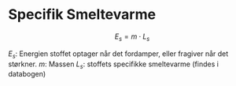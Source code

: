 # Specifik Smeltevarme
$$E_{s} = m  \cdot L_s$$

$E_{s}$: Energien stoffet optager når det fordamper, eller fragiver når det størkner.
$m$: Massen
$L_s$: stoffets specifikke smeltevarme (findes i databogen)
